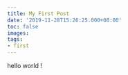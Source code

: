 ```yaml
---
title: My First Post
date: '2019-11-28T15:26:25.000+08:00'
toc: false
images: 
tags:
- first
---
```



hello world !
